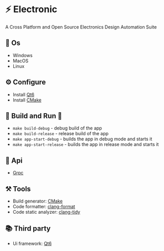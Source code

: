 # ⚡ Electronic
A Cross Platform and Open Source Electronics Design Automation Suite

## 👾 Os 
- Windows
- MacOS
- Linux

## ⚙️ Configure
- Install [Qt6](https://doc.qt.io/qt-6)
- Install [CMake](https://cmake.org)

## 🔨 Build and Run 🚀
- `make build-debug` - debug build of the app
- `make build-release` - release build of the app
- `make app-start-debug` - builds the app in debug mode and starts it
- `make app-start-release` - builds the app in release mode and starts it

## 🧿 Api
- [Grpc](../api)

## ⚒️ Tools
- Build generator: [CMake](https://cmake.org)
- Code formatter: [clang-format](https://clang.llvm.org/docs/ClangFormat.html)
- Code static analyzer: [clang-tidy](https://clang.llvm.org/extra/clang-tidy)

## 📚 Third party 
- Ui framework: [Qt6](https://doc.qt.io/qt-6)

